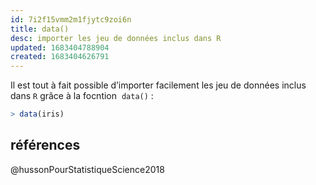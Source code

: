 ```yaml
---
id: 7i2f15vmm2m1fjytc9zoi6n
title: data()
desc: importer les jeu de données inclus dans R
updated: 1683404788904
created: 1683404626791
---
```


Il est tout à fait possible d’importer facilement les jeu de données inclus dans `R` grâce à la focntion  `data()` :

```R
> data(iris)
```

## références

@hussonPourStatistiqueScience2018
